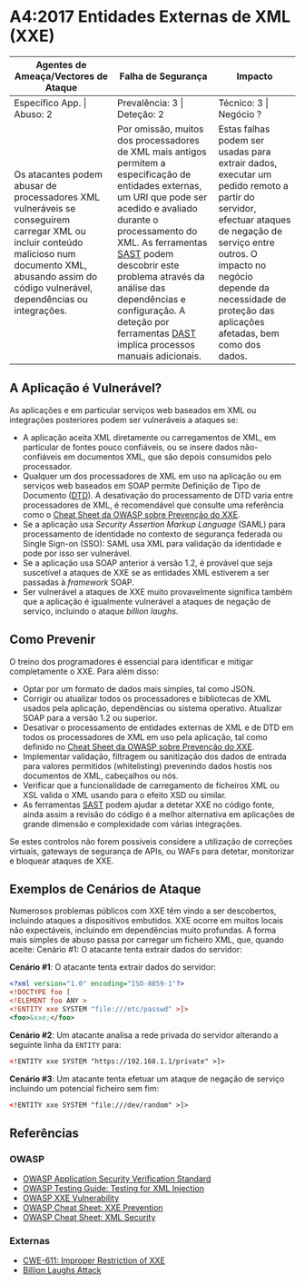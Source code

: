 # A4:2017 Entidades Externas de XML (XXE)


| Agentes de Ameaça/Vectores de Ataque | Falha de Segurança | Impacto |
| -- | -- | -- |
| Específico App. \| Abuso: 2 | Prevalência: 3 \| Deteção: 2 | Técnico: 3 \| Negócio ? |
| Os atacantes podem abusar de processadores XML vulneráveis se conseguirem carregar XML ou incluir conteúdo malicioso num documento XML, abusando assim do código vulnerável, dependências ou integrações. | Por omissão, muitos dos processadores de XML mais antigos permitem a especificação de entidades externas, um URI que pode ser acedido e avaliado durante o processamento do XML. As ferramentas [SAST][0xa41] podem descobrir este problema através da análise das dependências e configuração. A deteção por ferramentas [DAST][0xa42] implica processos manuais adicionais. | Estas falhas podem ser usadas para extrair dados, executar um pedido remoto a partir do servidor, efectuar ataques de negação de serviço entre outros. O impacto no negócio depende da necessidade de proteção das aplicações afetadas, bem como dos dados. |

## A Aplicação é Vulnerável?

As aplicações e em particular serviços web baseados em XML ou integrações
posteriores podem ser vulneráveis a ataques se:

* A aplicação aceita XML diretamente ou carregamentos de XML, em particular de
  fontes pouco confiáveis, ou se insere dados não-confiáveis em documentos XML,
  que são depois consumidos pelo processador.
* Qualquer um dos processadores de XML em uso na aplicação ou em serviços web
  baseados em SOAP permite Definição de Tipo de Documento ([DTD][0xa43]). A
  desativação do processamento de DTD varia entre processadores de XML, é
  recomendável que consulte uma referência como o [Cheat Sheet da OWASP sobre
  Prevenção do XXE][0xa44].
* Se a aplicação usa _Security Assertion Markup Language_ (SAML) para
  processamento de identidade no contexto de segurança federada ou Single
  Sign-on (SSO): SAML usa XML para validação da identidade e pode por isso ser
  vulnerável.
* Se a aplicação usa SOAP anterior à versão 1.2, é provável que seja suscetível
  a ataques de XXE se as entidades XML estiverem a ser passadas à _framework_
  SOAP.
* Ser vulnerável a ataques de XXE muito provavelmente significa também que a
  aplicação é igualmente vulnerável a ataques de negação de serviço, incluindo o
  ataque _billion laughs_.

## Como Prevenir

O treino dos programadores é essencial para identificar e mitigar completamente
o XXE. Para além disso:

* Optar por um formato de dados mais simples, tal como JSON.
* Corrigir ou atualizar todos os processadores e bibliotecas de XML usados pela
  aplicação, dependências ou sistema operativo. Atualizar SOAP para a versão 1.2
  ou superior.
* Desativar o processamento de entidades externas de XML e de DTD em todos os
  processadores de XML em uso pela aplicação, tal como definido no [Cheat Sheet
  da OWASP sobre Prevenção do XXE][0xa44].
* Implementar validação, filtragem ou sanitização dos dados de entrada para
  valores permitidos (whitelisting) prevenindo dados hostis nos documentos de
  XML, cabeçalhos ou nós.
* Verificar que a funcionalidade de carregamento de ficheiros XML ou XSL valida
  o XML usando para o efeito XSD ou similar.
* As ferramentas [SAST][0xa41] podem ajudar a detetar XXE no código fonte, ainda
  assim a revisão do código é a melhor alternativa em aplicações de grande
  dimensão e complexidade com várias integrações.

Se estes controlos não forem possíveis considere a utilização de correções
virtuais, gateways de segurança de APIs, ou WAFs para detetar, monitorizar e
bloquear ataques de XXE.

## Exemplos de Cenários de Ataque

Numerosos problemas públicos com XXE têm vindo a ser descobertos, incluindo
ataques a dispositivos embutidos. XXE ocorre em muitos locais não expectáveis,
incluindo em dependências muito profundas. A forma mais simples de abuso passa
por carregar um ficheiro XML, que, quando aceite:
Cenário #1: O atacante tenta extrair dados do servidor:

**Cenário #1**: O atacante tenta extrair dados do servidor:

```xml
<?xml version="1.0" encoding="ISO-8859-1"?>
<!DOCTYPE foo [
<!ELEMENT foo ANY >
<!ENTITY xxe SYSTEM "file:///etc/passwd" >]>
<foo>&xxe;</foo>
```

**Cenário #2**: Um atacante analisa a rede privada do servidor alterando a
seguinte linha da `ENTITY` para:

```xml
<!ENTITY xxe SYSTEM "https://192.168.1.1/private" >]>
```

**Cenário #3**: Um atacante tenta efetuar um ataque de negação de serviço
incluindo um potencial ficheiro sem fim:

```xml
<!ENTITY xxe SYSTEM "file:///dev/random" >]>
```

## Referências

### OWASP

* [OWASP Application Security Verification Standard][0xa45]
* [OWASP Testing Guide: Testing for XML Injection][0xa46]
* [OWASP XXE Vulnerability][0xa47]
* [OWASP Cheat Sheet: XXE Prevention][0xa44]
* [OWASP Cheat Sheet: XML Security][0xa49]

### Externas

* [CWE-611: Improper Restriction of XXE][0xa410]
* [Billion Laughs Attack][0xa411]

[0xa41]: https://owasp.org/www-community/Source_Code_Analysis_Tools
[0xa42]: https://owasp.org/www-community/Vulnerability_Scanning_Tools
[0xa43]: https://en.wikipedia.org/wiki/Document_type_definition
[0xa44]: https://cheatsheetseries.owasp.org/cheatsheets/XML_External_Entity_Prevention_Cheat_Sheet.html
[0xa45]: https://github.com/OWASP/ASVS/blob/v4.0.2/4.0/en/0x11-V2-Authentication.md
[0xa46]: https://owasp.org/www-project-web-security-testing-guide/latest/4-Web_Application_Security_Testing/07-Input_Validation_Testing/07-Testing_for_XML_Injection
[0xa47]: https://owasp.org/www-community/vulnerabilities/XML_External_Entity_(XXE)_Processingi
[0xa49]: https://cheatsheetseries.owasp.org/cheatsheets/XML_Security_Cheat_Sheet.html
[0xa410]: https://cwe.mitre.org/data/definitions/611.html
[0xa411]: https://en.wikipedia.org/wiki/Billion_laughs_attack

